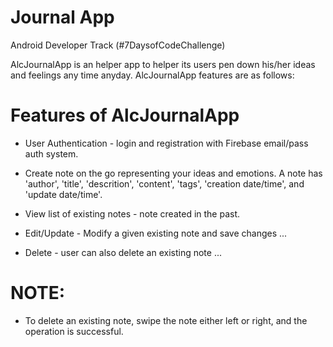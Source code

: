 # Journal App

Android Developer Track (#7DaysofCodeChallenge)

AlcJournalApp is an helper app to helper its users pen down his/her ideas and feelings any time anyday. AlcJournalApp features are as follows:

# Features of AlcJournalApp
- User Authentication - login and registration with Firebase email/pass auth system.
- Create note on the go representing your ideas and emotions. A note has 'author', 'title', 'descrition', 'content', 'tags', 'creation date/time', and 'update date/time'.
- View list of existing notes - note created in the past.
- Edit/Update - Modify a given existing note and save changes ... 

- Delete - user can also delete an existing note ...
# NOTE:
- To delete an existing note, swipe the note either left or right, and the operation is successful.



